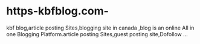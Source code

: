 # https-kbfblog.com-
kbf blog,article posting Sites,blogging site in canada ,blog is an online All in one Blogging Platform.article posting Sites,guest posting site,Dofollow ...
